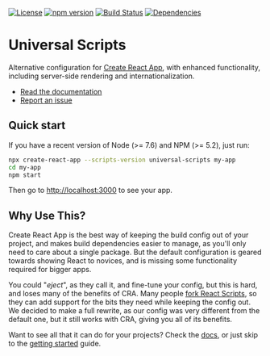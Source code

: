 [![License](https://img.shields.io/badge/license-MIT-blue.svg)](https://github.com/GlueDigital/universal-scripts/blob/master/LICENSE)
[![npm version](https://img.shields.io/npm/v/universal-scripts.svg?style=flat)](https://www.npmjs.com/package/universal-scripts)
[![Build Status](https://travis-ci.org/GlueDigital/universal-scripts.svg?branch=master)](https://travis-ci.org/GlueDigital/universal-scripts)
[![Dependencies](https://david-dm.org/GlueDigital/universal-scripts.svg)](https://david-dm.org/GlueDigital/universal-scripts)


Universal Scripts
=================

Alternative configuration for [Create React App](https://github.com/facebookincubator/create-react-app), with enhanced functionality, including server-side rendering and internationalization.

- [Read the documentation](https://gluedigital.github.io/universal-scripts)
- [Report an issue](https://github.com/GlueDigital/universal-scripts/issues/new)


Quick start
-----------

If you have a recent version of Node (>= 7.6) and NPM (>= 5.2), just run:

```bash
npx create-react-app --scripts-version universal-scripts my-app
cd my-app
npm start
```

Then go to [http://localhost:3000](http://localhost:3000) to see your app.


Why Use This?
-------------

Create React App is the best way of keeping the build config out of your project, and makes build dependencies easier to manage, as you'll only need to care about a single package. But the default configuration is geared towards showing React to novices, and is missing some functionality required for bigger apps.

You could "_eject_", as they call it, and fine-tune your config, but this is hard, and loses many of the benefits of CRA. Many people [fork React Scripts](https://medium.com/@kitze/configure-create-react-app-without-ejecting-d8450e96196a), so they can add support for the bits they need while keeping the config out. We decided to make a full rewrite, as our config was very different from the default one, but it still works with CRA, giving you all of its benefits.

Want to see all that it can do for your projects? Check the [docs](https://gluedigital.github.io/universal-scripts), or just skip to the [getting started](https://gluedigital.github.io/universal-scripts/getting-started) guide.
